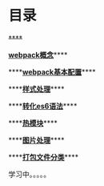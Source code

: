 # 目录

~~\*\*\*\*~~



[**webpack概念**](shen-me-shi-webpack-wei-shen-me-shi-yong-ta.md)\*\*\*\*

\*\*\*\*[**webpack基本配置**](ji-ben-pei-zhi.md)\*\*\*\*

\*\*\*\*[**样式处理**](yang-shi-chu-li.md)\*\*\*\*

\*\*\*\*[**转化es6语法**](zhuan-hua-es6-yu-fa.md)\*\*\*\*

\*\*\*\*[**热模块**](re-mo-kuai.md)\*\*\*\*

\*\*\*\*[**图片处理**](tu-pian-chu-li.md)\*\*\*\*

\*\*\*\*[**打包文件分类**](da-bao-wen-jian-fen-lei.md)\*\*\*\*

学习中。。。。。

